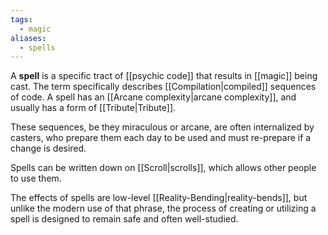 ```yaml
---
tags:
  - magic
aliases:
  - spells
---
```

A **spell** is a specific tract of [[psychic code]] that results in [[magic]] being cast. The term specifically describes [[Compilation|compiled]] sequences of code. A spell has an [[Arcane complexity|arcane complexity]], and usually has a form of [[Tribute|Tribute]].

These sequences, be they miraculous or arcane, are often internalized by casters, who prepare them each day to be used and must re-prepare if a change is desired. 

Spells can be written down on [[Scroll|scrolls]], which allows other people to use them.

The effects of spells are low-level [[Reality-Bending|reality-bends]], but unlike the modern use of that phrase, the process of creating or utilizing a spell is designed to remain safe and often well-studied.